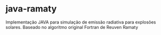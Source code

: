 # java-ramaty
Implementação JAVA para simulação de emissão radiativa para explosões solares. Baseado no algoritmo original Fortran de Reuven Ramaty
